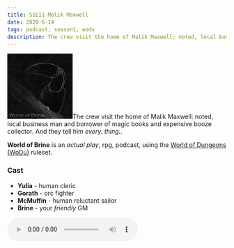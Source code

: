 ```yaml
---
title: S1E11 Malik Maxwell
date: 2020-6-14
tags: podcast, season1, wodu
description: The crew visit the home of Malik Maxwell; noted, local business man and borrower of magic books and expensive booze collector. And they tell him _every. thing.
---
```


![thumb](assets/images/season1_thumb.png)The crew visit the home of Malik Maxwell: noted, local business man and borrower of magic books and expensive booze collector. And they tell him _every. thing._.

**World of Brine** is an _actual play_, rpg, podcast, using the [World of Dungeons (WoDu)](http://www.onesevendesign.com/dw/world_of_dungeons_1979.pdf) ruleset.

<break>

### Cast
- **Yulia** - human cleric
- **Gorath** - orc fighter
- **McMuffin** - human reluctant sailor
- **Brine** - your _friendly_ GM

<audio controls src="https://archive.org/download/s1e9-cloud_city/s1e11-malik_maxwell.mp3"></audio>
